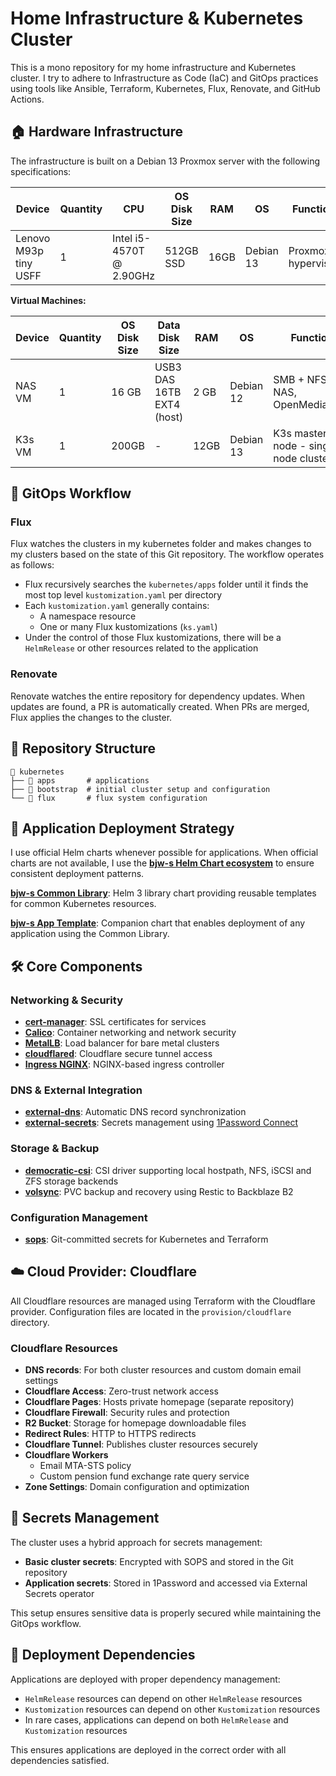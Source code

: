# Home Infrastructure & Kubernetes Cluster

This is a mono repository for my home infrastructure and Kubernetes cluster. I try to adhere to Infrastructure as Code (IaC) and GitOps practices using tools like Ansible, Terraform, Kubernetes, Flux, Renovate, and GitHub Actions.

## 🏠 Hardware Infrastructure

The infrastructure is built on a Debian 13 Proxmox server with the following specifications:

| Device                      | Quantity | CPU                                   | OS Disk Size | RAM  | OS        | Function              |
|-----------------------------|----------|---------------------------------------|--------------|------|-----------|-----------------------|
| Lenovo M93p tiny USFF       | 1        | Intel i5-4570T @ 2.90GHz | 512GB SSD   | 16GB | Debian 13 | Proxmox hypervisor    |

**Virtual Machines:**

| Device     | Quantity | OS Disk Size | Data Disk Size              | RAM  | OS        | Function                              |
|------------|----------|--------------|----------------------------|------|-----------|---------------------------------------|
| NAS VM     | 1        | 16 GB        | USB3 DAS 16TB EXT4 (host) | 2 GB | Debian 12 | SMB + NFS NAS, OpenMediaVault        |
| K3s VM     | 1        | 200GB        | -                          | 12GB | Debian 13 | K3s master node - single node cluster |

## 🔄 GitOps Workflow

### Flux

Flux watches the clusters in my kubernetes folder and makes changes to my clusters based on the state of this Git repository. The workflow operates as follows:

- Flux recursively searches the `kubernetes/apps` folder until it finds the most top level `kustomization.yaml` per directory
- Each `kustomization.yaml` generally contains:
  - A namespace resource
  - One or many Flux kustomizations (`ks.yaml`)
- Under the control of those Flux kustomizations, there will be a `HelmRelease` or other resources related to the application

### Renovate

Renovate watches the entire repository for dependency updates. When updates are found, a PR is automatically created. When PRs are merged, Flux applies the changes to the cluster.

## 📁 Repository Structure

```text
📁 kubernetes
├── 📁 apps       # applications
├── 📁 bootstrap  # initial cluster setup and configuration
└── 📁 flux       # flux system configuration
```

## 🔧 Application Deployment Strategy

I use official Helm charts whenever possible for applications. When official charts are not available, I use the **[bjw-s Helm Chart ecosystem](https://bjw-s-labs.github.io/helm-charts/docs)** to ensure consistent deployment patterns.

**[bjw-s Common Library](https://bjw-s-labs.github.io/helm-charts/docs/common-library/)**: Helm 3 library chart providing reusable templates for common Kubernetes resources.

**[bjw-s App Template](https://bjw-s-labs.github.io/helm-charts/docs/app-template/)**: Companion chart that enables deployment of any application using the Common Library.

## 🛠️ Core Components

### Networking & Security

- **[cert-manager](https://github.com/cert-manager/cert-manager)**: SSL certificates for services
- **[Calico](https://github.com/projectcalico/calico)**: Container networking and network security
- **[MetalLB](https://github.com/metallb/metallb)**: Load balancer for bare metal clusters
- **[cloudflared](https://github.com/cloudflare/cloudflared)**: Cloudflare secure tunnel access
- **[Ingress NGINX](https://github.com/kubernetes/ingress-nginx)**: NGINX-based ingress controller

### DNS & External Integration

- **[external-dns](https://github.com/kubernetes-sigs/external-dns)**: Automatic DNS record synchronization
- **[external-secrets](https://github.com/external-secrets/external-secrets)**: Secrets management using [1Password Connect](https://github.com/1Password/connect)

### Storage & Backup

- **[democratic-csi](https://github.com/democratic-csi/democratic-csi)**: CSI driver supporting local hostpath, NFS, iSCSI and ZFS storage backends
- **[volsync](https://github.com/backube/volsync)**: PVC backup and recovery using Restic to Backblaze B2

### Configuration Management

- **[sops](https://github.com/getsops/sops)**: Git-committed secrets for Kubernetes and Terraform

## ☁️ Cloud Provider: Cloudflare

All Cloudflare resources are managed using Terraform with the Cloudflare provider. Configuration files are located in the `provision/cloudflare` directory.

### Cloudflare Resources

- **DNS records**: For both cluster resources and custom domain email settings
- **Cloudflare Access**: Zero-trust network access
- **Cloudflare Pages**: Hosts private homepage (separate repository)
- **Cloudflare Firewall**: Security rules and protection
- **R2 Bucket**: Storage for homepage downloadable files
- **Redirect Rules**: HTTP to HTTPS redirects
- **Cloudflare Tunnel**: Publishes cluster resources securely
- **Cloudflare Workers**
  - Email MTA-STS policy
  - Custom pension fund exchange rate query service
- **Zone Settings**: Domain configuration and optimization

## 🔐 Secrets Management

The cluster uses a hybrid approach for secrets management:

- **Basic cluster secrets**: Encrypted with SOPS and stored in the Git repository
- **Application secrets**: Stored in 1Password and accessed via External Secrets operator

This setup ensures sensitive data is properly secured while maintaining the GitOps workflow.

## 🚀 Deployment Dependencies

Applications are deployed with proper dependency management:

- `HelmRelease` resources can depend on other `HelmRelease` resources
- `Kustomization` resources can depend on other `Kustomization` resources  
- In rare cases, applications can depend on both `HelmRelease` and `Kustomization` resources

This ensures applications are deployed in the correct order with all dependencies satisfied.

